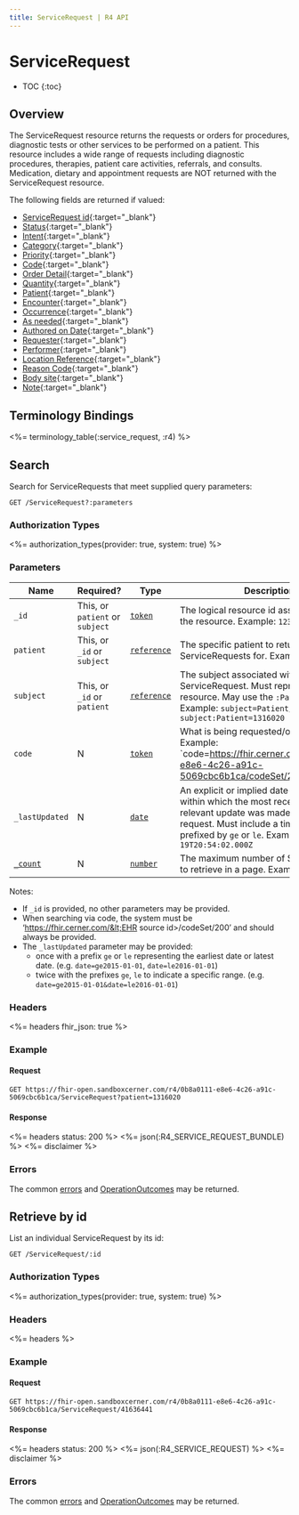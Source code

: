 ```yaml
---
title: ServiceRequest | R4 API
---
```


# ServiceRequest

* TOC
{:toc}

## Overview

The ServiceRequest resource returns the requests or orders for procedures, diagnostic tests or other services to be performed on a patient. This resource includes a wide range of requests including diagnostic procedures, therapies, patient care activities, referrals, and consults. Medication, dietary and appointment requests are NOT returned with the ServiceRequest resource.

The following fields are returned if valued:

* [ServiceRequest id]( https://hl7.org/fhir/r4/resource-definitions.html#Resource.id){:target="_blank"}
* [Status](https://www.hl7.org/fhir/r4/servicerequest-definitions.html#ServiceRequest.status){:target="_blank"}
* [Intent](https://www.hl7.org/fhir/r4/servicerequest-definitions.html#ServiceRequest.intent){:target="_blank"}
* [Category](https://www.hl7.org/fhir/r4/servicerequest-definitions.html#ServiceRequest.category){:target="_blank"}
* [Priority](https://www.hl7.org/fhir/r4/servicerequest-definitions.html#ServiceRequest.priority){:target="_blank"}
* [Code](https://www.hl7.org/fhir/r4/servicerequest-definitions.html#ServiceRequest.code){:target="_blank"}
* [Order Detail](https://www.hl7.org/fhir/r4/servicerequest-definitions.html#ServiceRequest.orderDetail){:target="_blank"}
* [Quantity](https://www.hl7.org/fhir/r4/servicerequest-definitions.html#ServiceRequest.quantity_x_){:target="_blank"}
* [Patient](https://www.hl7.org/fhir/r4/servicerequest-definitions.html#ServiceRequest.subject){:target="_blank"}
* [Encounter](https://www.hl7.org/fhir/r4/servicerequest-definitions.html#ServiceRequest.encounter){:target="_blank"}
* [Occurrence](https://www.hl7.org/fhir/r4/servicerequest-definitions.html#ServiceRequest.occurrence_x_){:target="_blank"}
* [As needed](https://www.hl7.org/fhir/r4/servicerequest-definitions.html#ServiceRequest.asNeeded_x_){:target="_blank"}
* [Authored on Date](https://www.hl7.org/fhir/r4/servicerequest-definitions.html#ServiceRequest.authoredOn){:target="_blank"}
* [Requester](https://www.hl7.org/fhir/r4/servicerequest-definitions.html#ServiceRequest.requester){:target="_blank"}
* [Performer](https://www.hl7.org/fhir/r4/servicerequest-definitions.html#ServiceRequest.performer){:target="_blank"}
* [Location Reference](https://www.hl7.org/fhir/r4/servicerequest-definitions.html#ServiceRequest.locationReference){:target="_blank"}
* [Reason Code](https://www.hl7.org/fhir/r4/servicerequest-definitions.html#ServiceRequest.reasonCode){:target="_blank"}
* [Body site](https://www.hl7.org/fhir/r4/servicerequest-definitions.html#ServiceRequest.bodySite){:target="_blank"}
* [Note](https://www.hl7.org/fhir/r4/servicerequest-definitions.html#ServiceRequest.note){:target="_blank"}

## Terminology Bindings

<%= terminology_table(:service_request, :r4) %>

## Search

Search for ServiceRequests that meet supplied query parameters:

    GET /ServiceRequest?:parameters

### Authorization Types

<%= authorization_types(provider: true, system: true) %>

### Parameters

 Name                     | Required?                       | Type          | Description
--------------------------|---------------------------------|---------------|-----------------------------------------------------------------------------------------------------
 `_id`                    | This, or `patient` or `subject` | [`token`]     | The logical resource id associated with the resource. Example: `12345`
 `patient`                | This, or `_id` or `subject`     | [`reference`] | The specific patient to return ServiceRequests for. Example: `12345`
 `subject`                | This, or `_id` or `patient`     | [`reference`] | The subject associated with the ServiceRequest. Must represent a Patient resource. May use the `:Patient` modifier. Example: `subject=Patient/1316020` or `subject:Patient=1316020`
  `code`                  | N                               | [`token`]      | What is being requested/ordered. Example: `code=https://fhir.cerner.com/0b8a0111-e8e6-4c26-a91c-5069cbc6b1ca/codeSet/200|3976772`
 `_lastUpdated`           | N                               | [`date`]      | An explicit or implied date-time range within which the most recent clinically relevant update was made to the service request. Must include a time, and must be prefixed by `ge` or `le`. Example: `ge2014-05-19T20:54:02.000Z`
 [`_count`]               | N                               | [`number`]    | The maximum number of ServiceRequests to retrieve in a page. Example: `50`

Notes:

  * If `_id` is provided, no other parameters may be provided.
  * When searching via code, the system must be ‘https://fhir.cerner.com/&lt;EHR source id&gt;/codeSet/200’ and should always be provided.
  * The `_lastUpdated` parameter may be provided:
      * once with a prefix `ge` or `le` representing the earliest date or latest date. (e.g. `date=ge2015-01-01`, `date=le2016-01-01`)
      * twice with the prefixes `ge`, `le` to indicate a specific range. (e.g. `date=ge2015-01-01&date=le2016-01-01`)

### Headers

<%= headers fhir_json: true %>

### Example

#### Request

    GET https://fhir-open.sandboxcerner.com/r4/0b8a0111-e8e6-4c26-a91c-5069cbc6b1ca/ServiceRequest?patient=1316020

#### Response

<%= headers status: 200 %>
<%= json(:R4_SERVICE_REQUEST_BUNDLE) %>
<%= disclaimer %>

### Errors

The common [errors] and [OperationOutcomes] may be returned.

## Retrieve by id

List an individual ServiceRequest by its id:

    GET /ServiceRequest/:id

### Authorization Types

<%= authorization_types(provider: true, system: true) %>

### Headers

<%= headers %>

### Example

#### Request

    GET https://fhir-open.sandboxcerner.com/r4/0b8a0111-e8e6-4c26-a91c-5069cbc6b1ca/ServiceRequest/41636441

#### Response

<%= headers status: 200 %>
<%= json(:R4_SERVICE_REQUEST) %>
<%= disclaimer %>

### Errors

The common [errors] and [OperationOutcomes] may be returned.

[`token`]: http://hl7.org/fhir/R4/search.html#token
[`reference`]: http://hl7.org/fhir/R4/search.html#reference
[`date`]: http://hl7.org/fhir/R4/search.html#date
[`_count`]: https://hl7.org/fhir/r4/search.html#count
[`number`]: http://hl7.org/fhir/R4/search.html#number
[status]: https://www.hl7.org/fhir/r4/valueset-servicerequest-status.html
[errors]: ../../#client-errors
[OperationOutcomes]: ../../#operation-outcomes
